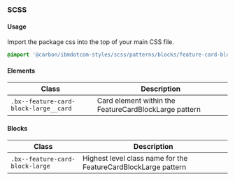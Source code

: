 ### SCSS

#### Usage

Import the package css into the top of your main CSS file.

```css
@import '@carbon/ibmdotcom-styles/scss/patterns/blocks/feature-card-block-large/feature-card-block-large';
```

#### Elements

| Class                                 | Description                                           |
| ------------------------------------- | ----------------------------------------------------- |
| `.bx--feature-card-block-large__card` | Card element within the FeatureCardBlockLarge pattern |

#### Blocks

| Class                           | Description                                                    |
| ------------------------------- | -------------------------------------------------------------- |
| `.bx--feature-card-block-large` | Highest level class name for the FeatureCardBlockLarge pattern |
